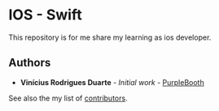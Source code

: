 # IOS - Swift

This repository is for me share my learning as ios developer.


## Authors

* **Vinícius Rodrigues Duarte** - *Initial work* - [PurpleBooth](https://github.com/viniciusrd)

See also the my list of [contributors](https://github.com/viniciusrd?tab=repositories).
